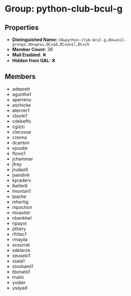 # Group: python-club-bcul-g

## Properties

- **Distinguished Name:** `CN=python-club-bcul-g,OU=unil-groups,OU=gesu,DC=ad,DC=unil,DC=ch`
- **Member Count:** 38
- **Mail Enabled:** ❌
- **Hidden from GAL:** ❌

## Members

- adeprett
- agunthe1
- aperreno
- aschicke
- aterrier1
- cburki1
- cdebeffo
- cgizzi
- clecosse
- crenna
- dcanton
- ejoudie
- flovis1
- jchammar
- jfrey
- jrudaz6
- jsandink
- kpraderv
- lkeller6
- lmontan1
- lpache
- mhertig
- mpochon
- mvautier
- nbenkhel
- npayot
- pthery
- rfritsc1
- rmayila
- scourret
- sdelarze
- seusebi1
- ssala1
- stouhami1
- tbonato1
- tnaito
- yodier
- ysayad
